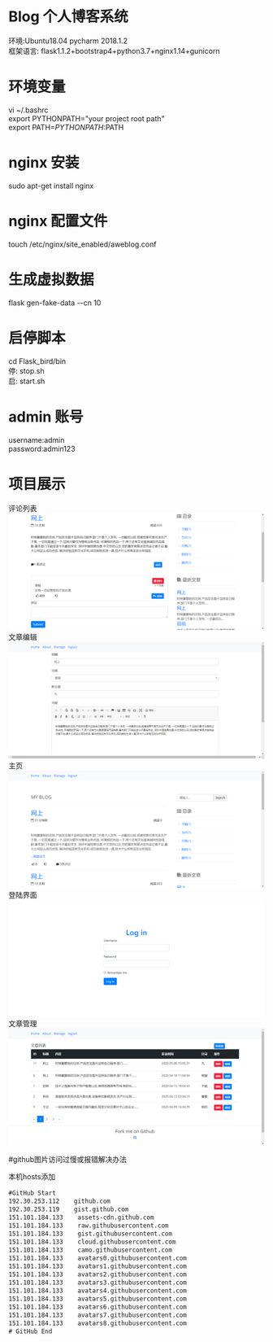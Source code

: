# Blog 个人博客系统
环境:Ubuntu18.04  pycharm 2018.1.2 <br>
框架语言: flask1.1.2+bootstrap4+python3.7+nginx1.14+gunicorn <br>

# 环境变量
vi ~/.bashrc <br> 
export PYTHONPATH="your project root path" <br>
export PATH=$PYTHONPATH:$PATH <br>

# nginx 安装
sudo apt-get install nginx

# nginx 配置文件
touch /etc/nginx/site_enabled/aweblog.conf
# 生成虚拟数据
flask gen-fake-data --cn 10
# 启停脚本
cd Flask_bird/bin <br>
停: stop.sh <br>
启: start.sh <br>

# admin 账号
username:admin   <br>
password:admin123 <br>

# 项目展示
评论列表<br>
![comments.png](https://github.com/Astrivemanlw/Blog/blob/master/comments.png)  <br>
文章编辑<br>
![edit_post.png](https://github.com/Astrivemanlw/Blog/blob/master/edit_post.png) <br>
主页<br>
![home.png](https://github.com/Astrivemanlw/Blog/blob/master/home.png) <br>
登陆界面<br>
![login.png](https://github.com/Astrivemanlw/Blog/blob/master/login.png) <br>
文章管理<br>
![post_manage.png](https://github.com/Astrivemanlw/Blog/blob/master/post_manage.png) <br>

#github图片访问过慢或报错解决办法

本机hosts添加
```
#GitHub Start
192.30.253.112    github.com
192.30.253.119    gist.github.com
151.101.184.133    assets-cdn.github.com
151.101.184.133    raw.githubusercontent.com
151.101.184.133    gist.githubusercontent.com
151.101.184.133    cloud.githubusercontent.com
151.101.184.133    camo.githubusercontent.com
151.101.184.133    avatars0.githubusercontent.com
151.101.184.133    avatars1.githubusercontent.com
151.101.184.133    avatars2.githubusercontent.com
151.101.184.133    avatars3.githubusercontent.com
151.101.184.133    avatars4.githubusercontent.com
151.101.184.133    avatars5.githubusercontent.com
151.101.184.133    avatars6.githubusercontent.com
151.101.184.133    avatars7.githubusercontent.com
151.101.184.133    avatars8.githubusercontent.com
# GitHub End
```